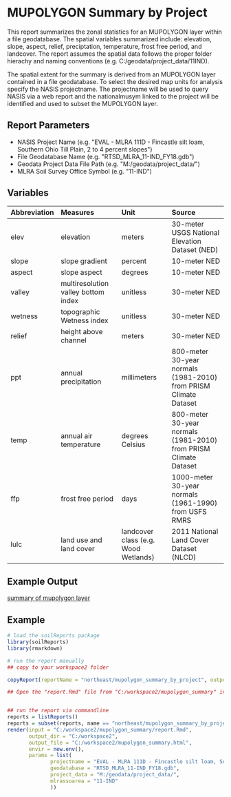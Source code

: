# MUPOLYGON Summary by Project

This report summarizes the zonal statistics for an MUPOLYGON layer within a file geodatabase. The spatial variables summarized include: elevation, slope, aspect, relief, preciptation, temperature, frost free period, and landcover. The report assumes the spatial data follows the proper folder hierachy and naming conventions (e.g. C:/geodata/project_data/11IND).

The spatial extent for the summary is derived from an MUPOLYGON layer contained in a file geodatabase. To select the desired map units for analysis specify the NASIS projectname. The projectname will be used to query NASIS via a web report and the nationalmusym linked to the project will be identified and used to subset the MUPOLYGON layer.


## Report Parameters

- NASIS Project Name (e.g. "EVAL - MLRA 111D - Fincastle silt loam, Southern Ohio Till Plain, 2 to 4 percent slopes")
- File Geodatabase Name (e.g. "RTSD_MLRA_11-IND_FY18.gdb")
- Geodata Project Data File Path (e.g. "M:/geodata/project_data/")
- MLRA Soil Survey Office Symbol (e.g. "11-IND")


## Variables

|Abbreviation |Measures                            |Unit                                 |Source                                                           |
|:------------|:-----------------------------------|:------------------------------------|:----------------------------------------------------------------|
|elev         |elevation                           |meters                               |30-meter USGS National Elevation Dataset (NED)                   |
|slope        |slope gradient                      |percent                              |10-meter NED                                                     |
|aspect       |slope aspect                        |degrees                              |10-meter NED                                                     |
|valley       |multiresolution valley bottom index |unitless                             |30-meter NED                                                     |
|wetness      |topographic Wetness index           |unitless                             |30-meter NED                                                     |
|relief       |height above channel                |meters                               |30-meter NED                                                     |
|ppt          |annual precipitation                |millimeters                          |800-meter 30-year normals (1981-2010) from PRISM Climate Dataset |
|temp         |annual air temperature              |degrees Celsius                      |800-meter 30-year normals (1981-2010) from PRISM Climate Dataset |
|ffp          |frost free period                   |days                                 |1000-meter 30-year normals (1961-1990) from USFS RMRS            |
|lulc         |land use and land cover             |landcover class (e.g. Wood Wetlands) |2011 National Land Cover Dataset (NLCD)                          |



## Example Output

[summary of mupolygon layer](http://ncss-tech.github.io/example-reports/mupolygon_report.html)


## Example

```r
# load the soilReports package
library(soilReports)
library(rmarkdown)

# run the report manually
## copy to your workspace2 folder

copyReport(reportName = "northeast/mupolygon_summary_by_project", outputDir = "C:/workspace2/mupolygon_summary")

## Open the "report.Rmd" file from "C:/workspace2/mupolygon_summary" in RStudio, and hit the "Knit HTML" drop down arrow and select "Knit with Paramters..." menu item. Modify the parameters accordingly. 


## run the report via commandline
reports = listReports()
reports = subset(reports, name == "northeast/mupolygon_summary_by_project")
render(input = "C:/workspace2/mupolygon_summary/report.Rmd", 
       output_dir = "C:/workspace2", 
       output_file = "C:/workspace2/mupolygon_summary.html", 
       envir = new.env(), 
       params = list(
              projectname = "EVAL - MLRA 111D - Fincastle silt loam, Southern Ohio Till Plain, 2 to 4 percent slopes",
              geodatabase = "RTSD_MLRA_11-IND_FY18.gdb",
              project_data = "M:/geodata/project_data/",
              mlrassoarea = "11-IND"
              ))
```

